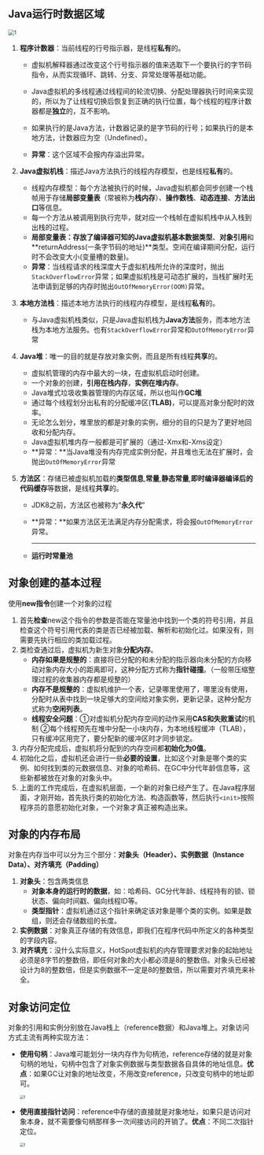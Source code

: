 ## Java运行时数据区域

<img src="http://blog.img.wangdankai.cn/20201017145457.png" alt="1" style="zoom:75%;" />

1. **程序计数器**：当前线程的行号指示器，是线程**私有**的。

   - 虚拟机解释器通过改变这个行号指示器的值来选取下一个要执行的字节码指令，从而实现循环、跳转、分支、异常处理等基础功能。

   - Java虚拟机的多线程通过线程间的轮流切换、分配处理器执行时间来实现的，所以为了让线程切换后恢复到正确的执行位置，每个线程的程序计数器都是**独立**的，互不影响。

   - 如果执行的是Java方法，计数器记录的是字节码的行号；如果执行的是本地方法，计数器应为空（Undefined）。

   - **异常**：这个区域不会报内存溢出异常。

2. **Java虚拟机栈**：描述Java方法执行的线程内存模型，也是线程**私有**的。

   - 线程内存模型：每个方法被执行的时候，Java虚拟机都会同步创建一个栈帧用于存储**局部变量表**（常被称为**栈内存**）、**操作数栈**、**动态连接**、**方法出口**等信息。
   - 每一个方法从被调用到执行完毕，就对应一个栈帧在虚拟机栈中从入栈到出栈的过程。
   - **局部变量表：**存放了编译器可知的Java虚拟机**基本数据类型**、**对象引用**和**returnAddress(一条字节码的地址)**类型。空间在编译期间分配，运行时不会改变大小(变量槽的数量)。
   - **异常**：当线程请求的栈深度大于虚拟机栈所允许的深度时，抛出`StackOverflowError`异常；如果虚拟机栈是可动态扩展的，当栈扩展时无法申请到足够的内存时抛出`OutOfMemoryError(OOM)`异常。

3. **本地方法栈**：描述本地方法执行的线程内存模型，是线程**私有**的。

   - 与Java虚拟机栈类似，只是Java虚拟机栈为**Java方法**服务，而本地方法栈为本地方法服务。也有`StackOverflowError`异常和`OutOfMemoryError`异常

4. **Java堆**：唯一的目的就是存放对象实例，而且是所有线程**共享**的。

   - 虚拟机管理的内存中最大的一块，在虚拟机启动时创建。
   - 一个对象的创建，**引用在栈内存**，**实例在堆内存**。
   - Java堆式垃圾收集器管理的内存区域，所以也叫作**GC堆**
   - 通过每个线程划分出私有的分配缓冲区(**TLAB)**，可以提高对象分配时的效率。
   - 无论怎么划分，堆里放的都是对象的实例，细分的目的只是为了更好地回收和分配内存。
   - Java虚拟机堆内存一般都是可扩展的（通过-Xmx和-Xms设定）
   - **异常：**当Java堆没有内存完成实例分配，并且堆也无法在扩展时，会抛出`OutOfMemoryError`异常

5. **方法区**：存储已被虚拟机加载的**类型信息**,**常量**,**静态常量**,**即时编译器编译后的代码缓存**等数据，是线程**共享**的。

   - JDK8之前，方法区也被称为“**永久代**”

   - **异常：**如果方法区无法满足内存分配需求，将会报`OutOfMemoryError`异常。

     ----

   - **运行时常量池**

## 对象创建的基本过程

使用**new指令**创建一个对象的过程

1. 首先**检查**new这个指令的参数是否能在常量池中找到一个类的符号引用，并且检查这个符号引用代表的类是否已经被加载、解析和初始化过。如果没有，则需要先执行相应的类加载过程。
2. 类检查通过后，虚拟机为新生对象**分配内存**。
   - **内存如果是规整的**：直接将已分配的和未分配的指示器向未分配的方向移动对象内存大小的距离即可，这种分配方式称为**指针碰撞**。（一般带压缩整理过程的收集器内存都是规整的）
   - **内存不是规整的**：虚拟机维护一个表，记录哪里使用了，哪里没有使用，分配时从表中找到一块足够大的空间给对象实例，更新记录，这种分配方式称为**空闲列表**。
   - **线程安全问题**：①对虚拟机分配内存空间的动作采用**CAS和失败重试**的机制   ②每个线程预先在堆中分配一小块内存，为本地线程缓冲（TLAB），只有缓冲区用完了，要分配新的缓冲区时才同步锁定。
3. 内存分配完成后，虚拟机将分配到的内存空间都**初始化为0值**。
4. 初始化之后，虚拟机还会进行一些**必要的设置**，比如这个对象是哪个类的实例、如何找到类的元数据信息、对象的哈希码、在GC中分代年龄信息等，这些新都被放在对象的对象头中。
5. 上面的工作完成后，在虚拟机层面，一个新的对象已经产生了。在Java程序层面，才刚开始，首先执行类的初始化方法、构造函数等，然后执行`<init>`按照程序员的意愿初始化对象，一个对象才真正被构造出来。

## 对象的内存布局

对象在内存当中可以分为三个部分：**对象头（Header）、实例数据（Instance Data）、对齐填充（Padding）**

1. **对象头**：包含两类信息
   - **对象本身的运行时的数据**，如：哈希码、GC分代年龄、线程持有的锁、锁状态、偏向时间戳、偏向线程ID等。
   - **类型指针**：虚拟机通过这个指针来确定该对象是哪个类的实例。如果是数组，则还会存储数组的长度。
2. **实例数据**：对象真正存储的有效信息，即我们在程序代码中所定义的各种类型的字段内容。
3. **对齐填充**：没什么实际意义，HotSpot虚拟机的内存管理要求对象的起始地址必须是8字节的整数倍，即任何对象的大小都必须是8的整数倍。对象头已经被设计为8的整数倍，但是实例数据不一定是8的整数倍，所以需要对齐填充来补全。

## 对象访问定位

对象的引用和实例分别放在Java栈上（reference数据）和Java堆上。对象访问方式主流有两种实现方法：

- **使用句柄**：Java堆可能划分一块内存作为句柄池，reference存储的就是对象句柄的地址，句柄中包含了对象实例数据与类型数据各自具体的地址信息。**优点**：如果GC让对象的地址改变，不用改变reference，只改变句柄中的地址即可。

  <img src="http://blog.img.wangdankai.cn/20201018161652.png" alt="1" style="zoom:50%;" />

- **使用直接指针访问**：reference中存储的直接就是对象地址，如果只是访问对象本身，就不需要像句柄那样多一次间接访问的开销了。**优点**：不同二次指针定位。

  <img src="http://blog.img.wangdankai.cn/20201018162043.png" alt="1" style="zoom:50%;" />

